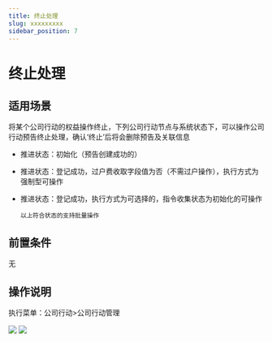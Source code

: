 ```yaml
---
title: 终止处理
slug: xxxxxxxxx
sidebar_position: 7
---
```



# 终止处理

## 适用场景

将某个公司行动的权益操作终止，下列公司行动节点与系统状态下，可以操作公司行动预告终止处理，确认‘终止’后将会删除预告及关联信息

- 推进状态：初始化（预告创建成功的）
- 推进状态：登记成功，过户费收取字段值为否（不需过户操作），执行方式为强制型可操作
- 推进状态：登记成功，执行方式为可选择的，指令收集状态为初始化的可操作

      以上符合状态的支持批量操作

## 前置条件

无

## 操作说明 

执行菜单：公司行动&gt;公司行动管理

<img src="/assets/INbgbDcgzolOG1xts2HcC70Mnnd.png" src-width="2898" src-height="1460" align="center"/>

<img src="/assets/BxyRbb1WvoaVtDxlqPhcvn3inhd.png" src-width="2382" src-height="1454" align="center"/>

